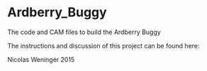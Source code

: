 # Ardberry_Buggy
The code and CAM files to build the Ardberry Buggy

The instructions and discussion of this project can be found here:

Nicolas Weninger 2015
